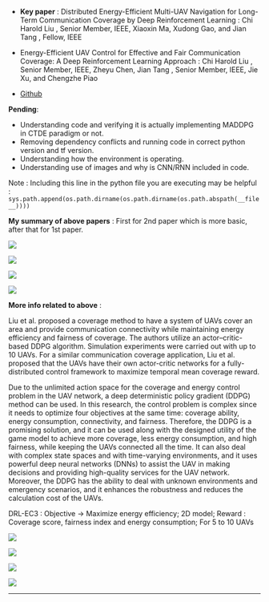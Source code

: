 - **Key paper** : Distributed Energy-Efficient Multi-UAV Navigation for Long-Term Communication Coverage by Deep Reinforcement Learning : Chi Harold Liu , Senior Member, IEEE, Xiaoxin Ma, Xudong Gao, and Jian Tang , Fellow, IEEE

- Energy-Efficient UAV Control for Effective and Fair Communication Coverage: A Deep Reinforcement Learning Approach : Chi Harold Liu , Senior Member, IEEE, Zheyu Chen, Jian Tang , Senior Member, IEEE, Jie Xu, and Chengzhe Piao

- [Github](https://github.com/BIT-MCS/DRL-EC3)

**Pending**:

- Understanding code and verifying it is actually implementing MADDPG in CTDE paradigm or not.
- Removing dependency conflicts and running code in correct python version and tf version.
- Understanding how the environment is operating.
- Understanding use of images and why is CNN/RNN included in code.

Note : Including this line in the python file you are executing may be helpful : `sys.path.append(os.path.dirname(os.path.dirname(os.path.abspath(__file__))))`

**My summary of above papers** : First for 2nd paper which is more basic, after that for 1st paper.

![](paper-1.jpg)

![](paper-2.jpg)

![](paper-3.jpg)

![](paper-4.jpg)

**More info related to above** :

Liu et al. proposed a coverage method to have a system of UAVs cover an area and provide communication connectivity while maintaining energy efficiency and fairness of coverage. The authors utilize an actor–critic-based DDPG algorithm. Simulation experiments were carried out with up to 10 UAVs. For a similar communication coverage application, Liu et al. proposed that the UAVs have their own actor-critic networks for a fully-distributed control framework to maximize temporal mean coverage reward.

Due to the unlimited action space for
the coverage and energy control problem in the UAV network, a deep deterministic policy
gradient (DDPG) method can be used. In this research,
the control problem is complex since it needs to optimize four objectives at the same time:
coverage ability, energy consumption, connectivity, and fairness. Therefore, the DDPG is a
promising solution, and it can be used along with the designed utility of the game model
to achieve more coverage, less energy consumption, and high fairness, while keeping the
UAVs connected all the time. It can also deal with complex state spaces and with
time-varying environments, and it uses powerful deep neural networks (DNNs) to assist
the UAV in making decisions and providing high-quality services for the UAV network.
Moreover, the DDPG has the ability to deal with unknown environments and emergency
scenarios, and it enhances the robustness and reduces the calculation cost of the UAVs.

DRL-EC3 :  Objective -> Maximize energy efficiency; 2D model; Reward : Coverage score, fairness index and energy consumption; For 5 to 10 UAVs

![](image.png)

![](image-1.png)

![](image-2.png)

![](image-3.png)

---
